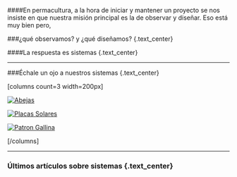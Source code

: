 ####En permacultura, a la hora de iniciar y mantener un proyecto se nos insiste en que nuestra misión principal es la de observar y diseñar. Eso está muy bien pero, 

###¿qué observamos? y ¿qué diseñamos?  {.text_center}

####La respuesta es sistemas {.text_center}

---

###Échale un ojo a nuestros sistemas {.text_center}

[columns count=3 width=200px]

[![Abejas](/images/abejas/abejas_en_cuadro.jpg)](/sistemas/apicultura)


[![Placas Solares](/images/backgrounds/placas_solares.jpg)](/sistemas/fotovoltaico)


[![Patron Gallina](/images/backgrounds/patron_gallina.jpg)](/sistemas/gallinas)


[/columns]


---

### Últimos artículos sobre sistemas {.text_center}

